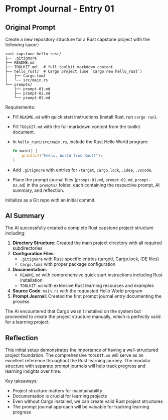 # Prompt Journal - Entry 01

## Original Prompt
Create a new repository structure for a Rust capstone project with the following layout:

```
rust-capstone-hello-rust/
├── .gitignore
├── README.md
├── TOOLKIT.md   # full toolkit markdown content
├── hello_rust/  # Cargo project (use `cargo new hello_rust`)
│   ├── Cargo.toml
│   └── src/main.rs
└── prompts/
    ├── prompt-01.md
    ├── prompt-02.md
    └── prompt-03.md
```

Requirements:

* Fill `README.md` with quick start instructions (install Rust, run `cargo run`).
* Fill `TOOLKIT.md` with the full markdown content from the toolkit document.
* In `hello_rust/src/main.rs`, include the Rust Hello World program:

  ```rust
  fn main() {
      println!("Hello, World from Rust!");
  }
  ```
* Add `.gitignore` with entries for `/target`, `Cargo.lock`, `.idea`, `.vscode`.
* Place the prompt journal files (`prompt-01.md`, `prompt-02.md`, `prompt-03.md`) in the `prompts/` folder, each containing the respective prompt, AI summary, and reflection.

Initialize as a Git repo with an initial commit.

## AI Summary
The AI successfully created a complete Rust capstone project structure including:

1. **Directory Structure**: Created the main project directory with all required subdirectories
2. **Configuration Files**: 
   - `.gitignore` with Rust-specific entries (target/, Cargo.lock, IDE files)
   - `Cargo.toml` with proper package configuration
3. **Documentation**:
   - `README.md` with comprehensive quick start instructions including Rust installation
   - `TOOLKIT.md` with extensive Rust learning resources and examples
4. **Source Code**: `main.rs` with the requested Hello World program
5. **Prompt Journal**: Created the first prompt journal entry documenting the process

The AI encountered that Cargo wasn't installed on the system but proceeded to create the project structure manually, which is perfectly valid for a learning project.

## Reflection
This initial setup demonstrates the importance of having a well-structured project foundation. The comprehensive `TOOLKIT.md` will serve as an excellent reference throughout the Rust learning journey. The modular structure with separate prompt journals will help track progress and learning insights over time.

Key takeaways:
- Project structure matters for maintainability
- Documentation is crucial for learning projects
- Even without Cargo installed, we can create valid Rust project structures
- The prompt journal approach will be valuable for tracking learning progress
